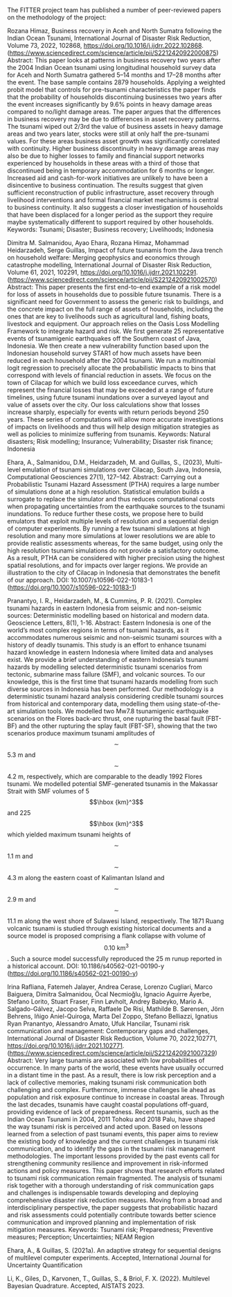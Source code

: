 The FITTER project team has published a number of peer-reviewed papers on the methodology of the project:


Rozana Himaz, Business recovery in Aceh and North Sumatra following the Indian Ocean Tsunami,
International Journal of Disaster Risk Reduction, Volume 73, 2022, 102868,
https://doi.org/10.1016/j.ijdrr.2022.102868. (https://www.sciencedirect.com/science/article/pii/S2212420922000875)
Abstract: This paper looks at patterns in business recovery two years after the 2004 Indian Ocean tsunami using longitudinal household survey data for Aceh and North Sumatra gathered 5–14 months and 17–28 months after the event. The base sample contains 2879 households. Applying a weighted probit model that controls for pre-tsunami characteristics the paper finds that the probability of households discontinuing businesses two years after the event increases significantly by 9.6% points in heavy damage areas compared to no/light damage areas. The paper argues that the differences in business recovery may be due to differences in asset recovery patterns. The tsunami wiped out 2/3rd the value of business assets in heavy damage areas and two years later, stocks were still at only half the pre-tsunami values. For these areas business asset growth was significantly correlated with continuity. Higher business discontinuity in heavy damage areas may also be due to higher losses to family and financial support networks experienced by households in these areas with a third of those that discontinued being in temporary accommodation for 6 months or longer. Increased aid and cash-for-work initiatives are unlikely to have been a disincentive to business continuation. The results suggest that given sufficient reconstruction of public infrastructure, asset recovery through livelihood interventions and formal financial market mechanisms is central to business continuity. It also suggests a closer investigation of households that have been displaced for a longer period as the support they require maybe systematically different to support required by other households.
Keywords: Tsunami; Disaster; Business recovery; Livelihoods; Indonesia


Dimitra M. Salmanidou, Ayao Ehara, Rozana Himaz, Mohammad Heidarzadeh, Serge Guillas,
Impact of future tsunamis from the Java trench on household welfare: Merging geophysics and economics through catastrophe modelling,
International Journal of Disaster Risk Reduction, Volume 61, 2021, 102291,
https://doi.org/10.1016/j.ijdrr.2021.102291. (https://www.sciencedirect.com/science/article/pii/S2212420921002570)
Abstract: This paper presents the first end-to-end example of a risk model for loss of assets in households due to possible future tsunamis. There is a significant need for Government to assess the generic risk to buildings, and the concrete impact on the full range of assets of households, including the ones that are key to livelihoods such as agricultural land, fishing boats, livestock and equipment. Our approach relies on the Oasis Loss Modelling Framework to integrate hazard and risk. We first generate 25 representative events of tsunamigenic earthquakes off the Southern coast of Java, Indonesia. We then create a new vulnerability function based upon the Indonesian household survey STAR1 of how much assets have been reduced in each household after the 2004 tsunami. We run a multinomial logit regression to precisely allocate the probabilistic impacts to bins that correspond with levels of financial reduction in assets. We focus on the town of Cilacap for which we build loss exceedance curves, which represent the financial losses that may be exceeded at a range of future timelines, using future tsunami inundations over a surveyed layout and value of assets over the city. Our loss calculations show that losses increase sharply, especially for events with return periods beyond 250 years. These series of computations will allow more accurate investigations of impacts on livelihoods and thus will help design mitigation strategies as well as policies to minimize suffering from tsunamis.
Keywords: Natural disasters; Risk modelling; Insurance; Vulnerability; Disaster risk finance; Indonesia


Ehara, A., Salmanidou, D.M., Heidarzadeh, M. and Guillas, S., (2023), 
Multi-level emulation of tsunami simulations over Cilacap, South Java, Indonesia, 
Computational Geosciences 27(1), 127–142.
Abstract: Carrying out a Probabilistic Tsunami Hazard Assessment (PTHA) requires a large number of simulations done at a high resolution. Statistical emulation builds a surrogate to replace the simulator and thus reduces computational costs when propagating uncertainties from the earthquake sources to the tsunami inundations. To reduce further these costs, we propose here to build emulators that exploit multiple levels of resolution and a sequential design of computer experiments. By running a few tsunami simulations at high resolution and many more simulations at lower resolutions we are able to provide realistic assessments whereas, for the same budget, using only the high resolution tsunami simulations do not provide a satisfactory outcome. As a result, PTHA can be considered with higher precision using the highest spatial resolutions, and for impacts over larger regions. We provide an illustration to the city of Cilacap in Indonesia that demonstrates the benefit of our approach.
DOI: 10.1007/s10596-022-10183-1 (https://doi.org/10.1007/s10596-022-10183-1)


Pranantyo, I. R., Heidarzadeh, M., & Cummins, P. R. (2021). 
Complex tsunami hazards in eastern Indonesia from seismic and non-seismic sources: Deterministic modelling based on historical and modern data. 
Geoscience Letters, 8(1), 1-16.
Abstract: Eastern Indonesia is one of the world’s most complex regions in terms of tsunami hazards, as it accommodates numerous seismic and non-seismic tsunami sources with a history of deadly tsunamis. This study is an effort to enhance tsunami hazard knowledge in eastern Indonesia where limited data and analyses exist. We provide a brief understanding of eastern Indonesia’s tsunami hazards by modelling selected deterministic tsunami scenarios from tectonic, submarine mass failure (SMF), and volcanic sources. To our knowledge, this is the first time that tsunami hazards modelling from such diverse sources in Indonesia has been performed. Our methodology is a deterministic tsunami hazard analysis considering credible tsunami sources from historical and contemporary data, modelling them using state-of-the-art simulation tools. We modelled two Mw7.8 tsunamigenic earthquake scenarios on the Flores back-arc thrust, one rupturing the basal fault (FBT-BF) and the other rupturing the splay fault (FBT-SF), showing that the two scenarios produce maximum tsunami amplitudes of $$\sim$$5.3 m and $$\sim$$4.2 m, respectively, which are comparable to the deadly 1992 Flores tsunami. We modelled potential SMF-generated tsunamis in the Makassar Strait with SMF volumes of 5 $$\hbox {km}^3$$and 225 $$\hbox {km}^3$$which yielded maximum tsunami heights of $$\sim$$1.1 m and $$\sim$$4.3 m along the eastern coast of Kalimantan Island and $$\sim$$2.9 m and $$\sim$$11.1 m along the west shore of Sulawesi Island, respectively. The 1871 Ruang volcanic tsunami is studied through existing historical documents and a source model is proposed comprising a flank collapse with volume of $$0.10\ \mathrm{km}^3$$. Such a source model successfully reproduced the 25 m runup reported in a historical account.
DOI: 10.1186/s40562-021-00190-y (https://doi.org/10.1186/s40562-021-00190-y)


Irina Rafliana, Fatemeh Jalayer, Andrea Cerase, Lorenzo Cugliari, Marco Baiguera, Dimitra Salmanidou, Öcal Necmioğlu, Ignacio Aguirre Ayerbe, Stefano Lorito, Stuart Fraser, Finn Løvholt, Andrey Babeyko, Mario A. Salgado-Gálvez, Jacopo Selva, Raffaele De Risi, Mathilde B. Sørensen, Jörn Behrens, Iñigo Aniel-Quiroga, Marta Del Zoppo, Stefano Belliazzi, Ignatius Ryan Pranantyo, Alessandro Amato, Ufuk Hancilar,
Tsunami risk communication and management: Contemporary gaps and challenges,
International Journal of Disaster Risk Reduction, Volume 70, 2022,102771,
https://doi.org/10.1016/j.ijdrr.2021.102771. (https://www.sciencedirect.com/science/article/pii/S2212420921007329)
Abstract: Very large tsunamis are associated with low probabilities of occurrence. In many parts of the world, these events have usually occurred in a distant time in the past. As a result, there is low risk perception and a lack of collective memories, making tsunami risk communication both challenging and complex. Furthermore, immense challenges lie ahead as population and risk exposure continue to increase in coastal areas. Through the last decades, tsunamis have caught coastal populations off-guard, providing evidence of lack of preparedness. Recent tsunamis, such as the Indian Ocean Tsunami in 2004, 2011 Tohoku and 2018 Palu, have shaped the way tsunami risk is perceived and acted upon. Based on lessons learned from a selection of past tsunami events, this paper aims to review the existing body of knowledge and the current challenges in tsunami risk communication, and to identify the gaps in the tsunami risk management methodologies. The important lessons provided by the past events call for strengthening community resilience and improvement in risk-informed actions and policy measures. This paper shows that research efforts related to tsunami risk communication remain fragmented. The analysis of tsunami risk together with a thorough understanding of risk communication gaps and challenges is indispensable towards developing and deploying comprehensive disaster risk reduction measures. Moving from a broad and interdisciplinary perspective, the paper suggests that probabilistic hazard and risk assessments could potentially contribute towards better science communication and improved planning and implementation of risk mitigation measures.
Keywords: Tsunami risk; Preparedness; Preventive measures; Perception; Uncertainties; NEAM Region


Ehara, A., & Guillas, S. (2021a). An adaptive strategy for sequential designs of multilevel computer experiments. Accepted, International Journal for Uncertainty Quantification


Li, K., Giles, D., Karvonen, T., Guillas, S., & Briol, F. X. (2022). Multilevel Bayesian Quadrature. Accepted, AISTATS 2023.

